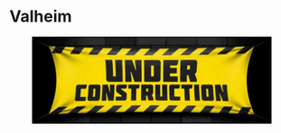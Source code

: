 # Valheim

<figure><img src="../.gitbook/assets/wip_page.jpg" alt=""><figcaption></figcaption></figure>
